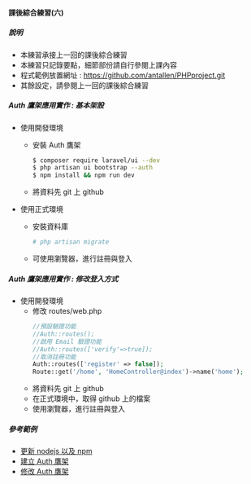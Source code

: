 #### 課後綜合練習(六)
##### 說明
+ 本練習承接上一回的課後綜合練習
+ 本練習只記錄要點，細節部份請自行參閱上課內容
+ 程式範例放置網址 : https://github.com/antallen/PHPproject.git
+ 其餘設定，請參閱上一回的課後綜合練習

##### Auth 鷹架應用實作 : 基本架設
+ 使用開發環境
  + 安裝 Auth 鷹架
    ```bash
    $ composer require laravel/ui --dev
    $ php artisan ui bootstrap --auth
    $ npm install && npm run dev
    ```
  + 將資料先 git 上 github

+ 使用正式環境
  + 安裝資料庫
    ```bash
    # php artisan migrate
    ```
  + 可使用瀏覽器，進行註冊與登入

#####  Auth 鷹架應用實作 : 修改登入方式
+ 使用開發環境
  + 修改 routes/web.php
    ```php
    //預設驗證功能
    //Auth::routes();
    //啟用 Email 驗證功能
    //Auth::routes(['verify'=>true]);
    //取消註冊功能
    Auth::routes(['register' => false]);
    Route::get('/home', 'HomeController@index')->name('home');
    ```
  + 將資料先 git 上 github
  + 在正式環境中，取得 github 上的檔案
  + 使用瀏覽器，進行註冊與登入

##### 參考範例
+ [更新 nodejs 以及 npm](https://www.codepeople.cn/2019/10/09/CentOS7.4-install-nodejs/)
+ [建立 Auth 鷹架](https://officeguide.cc/laravel-6-create-project-with-user-authentication/)
+ [修改 Auth 鷹架](https://officeguide.cc/laravel-6-how-to-let-user-login-with-email-or-username/)